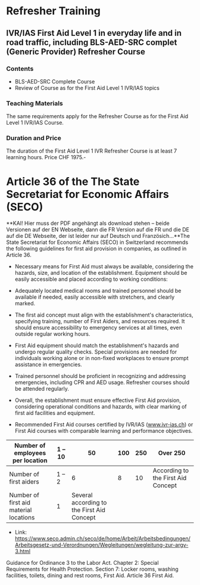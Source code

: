 # Refresher Training

## IVR/IAS First Aid Level 1 in everyday life and in road traffic, including BLS-AED-SRC complet (Generic Provider) Refresher Course

### Contents

- BLS-AED-SRC Complete Course
- Review of Course as for the First Aid Level 1 IVR/IAS topics

### **Teaching Materials**

The same requirements apply for the Refresher Course as for the First Aid Level 1 IVR/IAS Course.

### **Duration and Price**

The duration of the First Aid Level 1 IVR Refresher Course is at least 7 learning hours. Price CHF 1975.-

# Article 36 of the The State Secretariat for Economic Affairs (SECO)

**KAI! Hier muss der PDF angehängt als download stehen – beide Versionen auf der EN Webseite, dann die FR Version auf die FR und die DE auf die DE Webseite, der ist leider nur auf Deutsch und Französich…**The State Secretariat for Economic Affairs (SECO) in Switzerland recommends the following guidelines for first aid provision in companies, as outlined in Article 36.

- Necessary means for First Aid must always be available, considering the hazards, size, and location of the establishment. Equipment should be easily accessible and placed according to working conditions:

- Adequately located medical rooms and trained personnel should be available if needed, easily accessible with stretchers, and clearly marked.

- The first aid concept must align with the establishment's characteristics, specifying training, number of First Aiders, and resources required. It should ensure accessibility to emergency services at all times, even outside regular working hours.

- First Aid equipment should match the establishment's hazards and undergo regular quality checks. Special provisions are needed for individuals working alone or in non-fixed workplaces to ensure prompt assistance in emergencies.

- Trained personnel should be proficient in recognizing and addressing emergencies, including CPR and AED usage. Refresher courses should be attended regularly.

- Overall, the establishment must ensure effective First Aid provision, considering operational conditions and hazards, with clear marking of first aid facilities and equipment.

- Recommended First Aid courses certified by IVR/IAS (www.ivr-ias.ch) or First Aid courses with comparable learning and performance objectives.

| Number of employees per location | 1 – 10 | 50  | 100 | 250 | Over 250                             |
|----------------------------------|--------|-----|-----|-----|--------------------------------------|
| Number of first aiders           | 1 – 2  | 6   | 8   | 10  | According to the First Aid Concept   |
| Number of first aid material locations | 1 | Several according to the First Aid Concept |

- Link: https://www.seco.admin.ch/seco/de/home/Arbeit/Arbeitsbedingungen/Arbeitsgesetz-und-Verordnungen/Wegleitungen/wegleitung-zur-argv-3.html

Guidance for Ordinance 3 to the Labor Act. Chapter 2: Special Requirements for Health Protection. Section 7: Locker rooms, washing facilities, toilets, dining and rest rooms, First Aid. Article 36 First Aid.